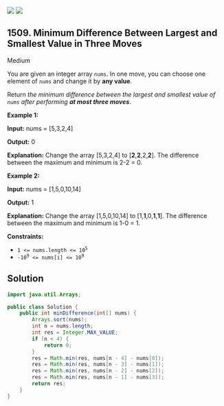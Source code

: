 [![](https://img.shields.io/github/stars/javadev/LeetCode-in-Java?label=Stars&style=flat-square)](https://github.com/javadev/LeetCode-in-Java)
[![](https://img.shields.io/github/forks/javadev/LeetCode-in-Java?label=Fork%20me%20on%20GitHub%20&style=flat-square)](https://github.com/javadev/LeetCode-in-Java/fork)

## 1509\. Minimum Difference Between Largest and Smallest Value in Three Moves

Medium

You are given an integer array `nums`. In one move, you can choose one element of `nums` and change it by **any value**.

Return _the minimum difference between the largest and smallest value of `nums` after performing **at most three moves**_.

**Example 1:**

**Input:** nums = [5,3,2,4]

**Output:** 0

**Explanation:** Change the array [5,3,2,4] to [**2**,**2**,2,**2**]. The difference between the maximum and minimum is 2-2 = 0.

**Example 2:**

**Input:** nums = [1,5,0,10,14]

**Output:** 1

**Explanation:** Change the array [1,5,0,10,14] to [1,**1**,0,**1**,**1**]. The difference between the maximum and minimum is 1-0 = 1.

**Constraints:**

*   <code>1 <= nums.length <= 10<sup>5</sup></code>
*   <code>-10<sup>9</sup> <= nums[i] <= 10<sup>9</sup></code>

## Solution

```java
import java.util.Arrays;

public class Solution {
    public int minDifference(int[] nums) {
        Arrays.sort(nums);
        int n = nums.length;
        int res = Integer.MAX_VALUE;
        if (n < 4) {
            return 0;
        }
        res = Math.min(res, nums[n - 4] - nums[0]);
        res = Math.min(res, nums[n - 3] - nums[1]);
        res = Math.min(res, nums[n - 2] - nums[2]);
        res = Math.min(res, nums[n - 1] - nums[3]);
        return res;
    }
}
```
